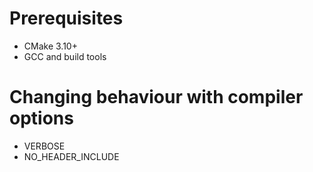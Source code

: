 # Prerequisites
- CMake 3.10+
- GCC and build tools

# Changing behaviour with compiler options
- VERBOSE
- NO_HEADER_INCLUDE